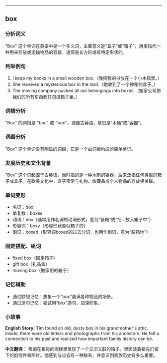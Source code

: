 
---------------
## box
### 分析词义
"Box" 这个单词在英语中是一个多义词，主要意义是“盒子”或“箱子”，用来指代一种用来存放或运输物品的容器，通常是长方形或有特定形状的。

### 列举例句
1. I keep my books in a small wooden box.（我把我的书放在一个小木箱里。）
2. She received a mysterious box in the mail.（她收到了一个神秘的盒子。）
3. The moving company packed all our belongings into boxes.（搬家公司把我们的所有东西都打包进箱子里。）

### 词根分析
"Box" 的词根是 "boc" 或 "bux"，源自古英语，意思是“木桶”或“容器”。

### 词缀分析
"Box" 这个单词没有明显的词缀，它是一个由词根构成的简单单词。

### 发展历史和文化背景
"Box" 这个词起源于古英语，当时指的是一种木制的容器，后来泛指任何类型的箱子或盒子。在欧美文化中，盒子常常与礼物、收藏品或个人物品的存放相关联。

### 单词变形
- 名词：box
- 单复数：boxes
- 动词：box（通常用作名词的动词形式，意为“装箱”或“把...放入箱子中”）
- 形容词：boxy（形容形状类似箱子的）
- 副词：boxed（形容词boxed的过去分词，也用作副词，意为“装箱地”）

### 固定搭配、组词
- fixed box（固定箱子）
- gift box（礼品盒）
- moving box（搬家用的箱子）

### 记忆辅助
- 通过联想记忆：想象一个“box”装满各种物品的场景。
- 通过造句记忆：尝试用“box”造句，加深印象。

### 小故事
**English Story:**
Tim found an old, dusty box in his grandmother's attic. Inside, there were old letters and photographs from his ancestors. He felt a connection to his past and realized how important family history can be.

**中文翻译：**
蒂姆在祖母的阁楼里发现了一个又旧又脏的箱子。里面装着祖先们留下的旧信件和照片。他感到与过去有一种联系，并意识到家族历史有多么重要。

